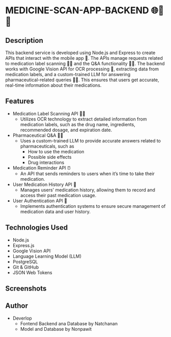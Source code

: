 # MEDICINE-SCAN-APP-BACKEND 🌐📄💊

## Description
This backend service is developed using Node.js and Express to create APIs that interact with the mobile app 📱. The APIs manage requests related to medication label scanning 📄💊 and the Q&A functionality 🤖💬. The backend works with Google Vision API for OCR processing 👀, extracting data from medication labels, and a custom-trained LLM for answering pharmaceutical-related queries 🧠💊. This ensures that users get accurate, real-time information about their medications.

## Features
- Medication Label Scanning API 📄💊
    - Utilizes OCR technology to extract detailed information from medication labels, such as the drug name, ingredients, recommended dosage, and expiration date.
- Pharmaceutical Q&A 🧠💬
    - Uses a custom-trained LLM to provide accurate answers related to pharmaceuticals, such as
        - How to use the medication
        - Possible side effects
        - Drug interactions
- Medication Reminder API ⏰
    - An API that sends reminders to users when it’s time to take their medication.
- User Medication History API 💾
    - Manages users' medication history, allowing them to record and access their past medication usage.
- User Authentication API 🔐
    - Implements authentication systems to ensure secure management of medication data and user history.

## Technologies Used
- Node.js
- Express.js
- Google Vision API
- Language Learning Model (LLM)
- PostgreSQL
- Git & GitHub
- JSON Web Tokens

## Screenshots
## Author
- Deverlop 
    - Fontend Backend ana Database by Natchanan
    - Model and Database by Nonpawit